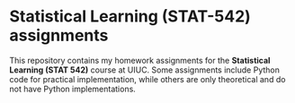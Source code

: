 # Statistical Learning (STAT-542) assignments 

This repository contains my homework assignments for the **Statistical Learning (STAT 542)** course at UIUC. Some assignments include Python code for practical implementation, while others are only theoretical and do not have Python implementations.
